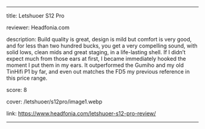 ---

title: Letshuoer S12 Pro

reviewer: Headfonia.com

description: Build quality is great, design is mild but comfort is very good, and for less than two hundred bucks, you get a very compelling sound, with solid lows, clean mids and great staging, in a life-lasting shell. If I didn’t expect much from those ears at first, I became immediately hooked the moment I put them in my ears. It outperformed the Gumiho and my old TinHifi P1 by far, and even out matches the FD5 my previous reference in this price range.

score: 8

cover: /letshuoer/s12pro/image1.webp

link: https://www.headfonia.com/letshuoer-s12-pro-review/

---